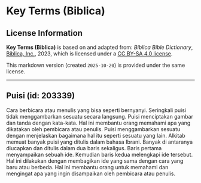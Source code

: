 # Key Terms (Biblica)

## License Information

**Key Terms (Biblica)** is based on and adapted from: _Biblica Bible Dictionary_, [Biblica, Inc.](https://www.biblica.com/), 2023, which is licensed under a [CC BY-SA 4.0 license](https://creativecommons.org/licenses/by-sa/4.0/legalcode.en).

This markdown version (created `2025-10-20`) is provided under the same license.



--------------------------------

## Puisi (id: 203339)

Cara berbicara atau menulis yang bisa seperti bernyanyi. Seringkali puisi tidak menggambarkan sesuatu secara langsung. Puisi menciptakan gambar dan tanda dengan kata\-kata. Hal ini membantu orang memahami apa yang dikatakan oleh pembicara atau penulis. Puisi menggambarkan sesuatu dengan menjelaskan bagaimana hal itu seperti sesuatu yang lain. Alkitab memuat banyak puisi yang ditulis dalam bahasa Ibrani. Banyak di antaranya diucapkan dan ditulis dalam dua baris sekaligus. Baris pertama menyampaikan sebuah ide. Kemudian baris kedua melengkapi ide tersebut. Hal ini dilakukan dengan membagikan ide yang sama dengan cara yang baru atau berbeda. Hal ini membantu orang untuk memahami dan mengingat apa yang ingin disampaikan oleh pembicara atau penulis.


